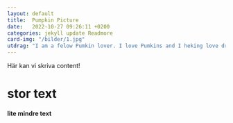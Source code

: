 ```yaml
---
layout: default
title:  Pumpkin Picture
date:   2022-10-27 09:26:11 +0200
categories: jekyll update Readmore
card-img: "/bilder/1.jpg"
utdrag: "I am a felow Pumkin lover. I love Pumkins and I heking love drawing them! :D "
---
```



Här kan vi skriva content!

# stor text

#### lite mindre text